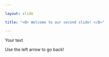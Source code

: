 ```yaml
---

layout: slide

title: "<B> Welcome to our second slide! </B>"

---
```


Your text

Use the left arrow to go back!
